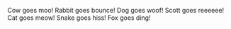 Cow goes moo!
Rabbit goes bounce!
Dog goes woof!
Scott goes reeeeee!
Cat goes meow!
Snake goes hiss!
Fox goes ding!

